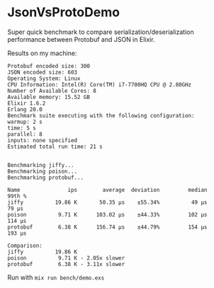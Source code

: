 # JsonVsProtoDemo
Super quick benchmark to compare serialization/deserialization performance between Protobuf and JSON in Elixir.

Results on my machine:
```
Protobuf encoded size: 300
JSON encoded size: 603
Operating System: Linux
CPU Information: Intel(R) Core(TM) i7-7700HQ CPU @ 2.80GHz
Number of Available Cores: 8
Available memory: 15.52 GB
Elixir 1.6.2
Erlang 20.0
Benchmark suite executing with the following configuration:
warmup: 2 s
time: 5 s
parallel: 8
inputs: none specified
Estimated total run time: 21 s


Benchmarking jiffy...
Benchmarking poison...
Benchmarking protobuf...

Name               ips        average  deviation         median         99th %
jiffy          19.86 K       50.35 μs    ±55.34%          49 μs          79 μs
poison          9.71 K      103.02 μs    ±44.33%         102 μs         114 μs
protobuf        6.38 K      156.74 μs    ±44.79%         154 μs         193 μs

Comparison: 
jiffy          19.86 K
poison          9.71 K - 2.05x slower
protobuf        6.38 K - 3.11x slower
```


Run with `mix run bench/demo.exs`
